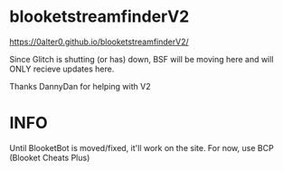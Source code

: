 # blooketstreamfinderV2
https://0alter0.github.io/blooketstreamfinderV2/

Since Glitch is shutting (or has) down, BSF will be moving here and will ONLY recieve updates here.

Thanks DannyDan for helping with V2

# INFO
Until BlooketBot is moved/fixed, it'll work on the site. For now, use BCP (Blooket Cheats Plus)
